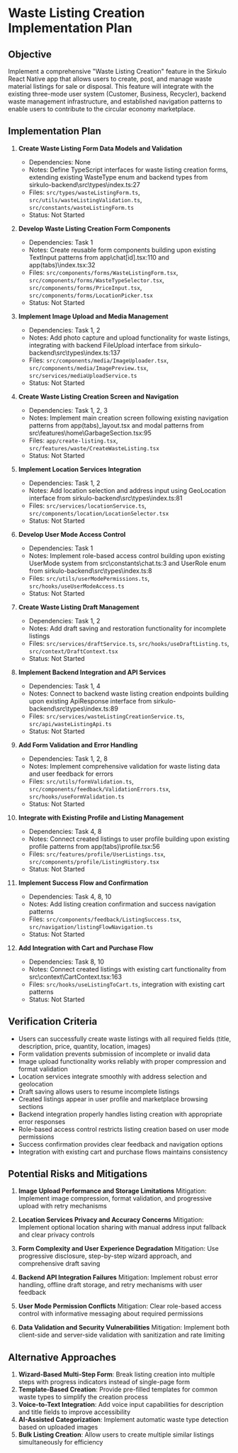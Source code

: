 # Waste Listing Creation Implementation Plan

## Objective

Implement a comprehensive "Waste Listing Creation" feature in the Sirkulo React
Native app that allows users to create, post, and manage waste material listings
for sale or disposal. This feature will integrate with the existing three-mode
user system (Customer, Business, Recycler), backend waste management
infrastructure, and established navigation patterns to enable users to
contribute to the circular economy marketplace.

## Implementation Plan

1. **Create Waste Listing Form Data Models and Validation**
   - Dependencies: None
   - Notes: Define TypeScript interfaces for waste listing creation forms,
     extending existing WasteType enum and backend types from
     sirkulo-backend\src\types\index.ts:27
   - Files: `src/types/wasteListingForm.ts`,
     `src/utils/wasteListingValidation.ts`, `src/constants/wasteListingForm.ts`
   - Status: Not Started

2. **Develop Waste Listing Creation Form Components**
   - Dependencies: Task 1
   - Notes: Create reusable form components building upon existing TextInput
     patterns from app\chat\[id].tsx:110 and app\(tabs)\index.tsx:32
   - Files: `src/components/forms/WasteListingForm.tsx`,
     `src/components/forms/WasteTypeSelector.tsx`,
     `src/components/forms/PriceInput.tsx`,
     `src/components/forms/LocationPicker.tsx`
   - Status: Not Started

3. **Implement Image Upload and Media Management**
   - Dependencies: Task 1, 2
   - Notes: Add photo capture and upload functionality for waste listings,
     integrating with backend FileUpload interface from
     sirkulo-backend\src\types\index.ts:137
   - Files: `src/components/media/ImageUploader.tsx`,
     `src/components/media/ImagePreview.tsx`,
     `src/services/mediaUploadService.ts`
   - Status: Not Started

4. **Create Waste Listing Creation Screen and Navigation**
   - Dependencies: Task 1, 2, 3
   - Notes: Implement main creation screen following existing navigation
     patterns from app\(tabs)\_layout.tsx and modal patterns from
     src\features\home\GarbageSection.tsx:95
   - Files: `app/create-listing.tsx`,
     `src/features/waste/CreateWasteListing.tsx`
   - Status: Not Started

5. **Implement Location Services Integration**
   - Dependencies: Task 1, 2
   - Notes: Add location selection and address input using GeoLocation interface
     from sirkulo-backend\src\types\index.ts:81
   - Files: `src/services/locationService.ts`,
     `src/components/location/LocationSelector.tsx`
   - Status: Not Started

6. **Develop User Mode Access Control**
   - Dependencies: Task 1
   - Notes: Implement role-based access control building upon existing UserMode
     system from src\constants\chat.ts:3 and UserRole enum from
     sirkulo-backend\src\types\index.ts:8
   - Files: `src/utils/userModePermissions.ts`, `src/hooks/useUserModeAccess.ts`
   - Status: Not Started

7. **Create Waste Listing Draft Management**
   - Dependencies: Task 1, 2
   - Notes: Add draft saving and restoration functionality for incomplete
     listings
   - Files: `src/services/draftService.ts`, `src/hooks/useDraftListing.ts`,
     `src/context/DraftContext.tsx`
   - Status: Not Started

8. **Implement Backend Integration and API Services**
   - Dependencies: Task 1, 4
   - Notes: Connect to backend waste listing creation endpoints building upon
     existing ApiResponse interface from sirkulo-backend\src\types\index.ts:89
   - Files: `src/services/wasteListingCreationService.ts`,
     `src/api/wasteListingApi.ts`
   - Status: Not Started

9. **Add Form Validation and Error Handling**
   - Dependencies: Task 1, 2, 8
   - Notes: Implement comprehensive validation for waste listing data and user
     feedback for errors
   - Files: `src/utils/formValidation.ts`,
     `src/components/feedback/ValidationErrors.tsx`,
     `src/hooks/useFormValidation.ts`
   - Status: Not Started

10. **Integrate with Existing Profile and Listing Management**
    - Dependencies: Task 4, 8
    - Notes: Connect created listings to user profile building upon existing
      profile patterns from app\(tabs)\profile.tsx:56
    - Files: `src/features/profile/UserListings.tsx`,
      `src/components/profile/ListingHistory.tsx`
    - Status: Not Started

11. **Implement Success Flow and Confirmation**
    - Dependencies: Task 4, 8, 10
    - Notes: Add listing creation confirmation and success navigation patterns
    - Files: `src/components/feedback/ListingSuccess.tsx`,
      `src/navigation/listingFlowNavigation.ts`
    - Status: Not Started

12. **Add Integration with Cart and Purchase Flow**
    - Dependencies: Task 8, 10
    - Notes: Connect created listings with existing cart functionality from
      src\context\CartContext.tsx:163
    - Files: `src/hooks/useListingToCart.ts`, integration with existing cart
      patterns
    - Status: Not Started

## Verification Criteria

- Users can successfully create waste listings with all required fields (title,
  description, price, quantity, location, images)
- Form validation prevents submission of incomplete or invalid data
- Image upload functionality works reliably with proper compression and format
  validation
- Location services integrate smoothly with address selection and geolocation
- Draft saving allows users to resume incomplete listings
- Created listings appear in user profile and marketplace browsing sections
- Backend integration properly handles listing creation with appropriate error
  responses
- Role-based access control restricts listing creation based on user mode
  permissions
- Success confirmation provides clear feedback and navigation options
- Integration with existing cart and purchase flows maintains consistency

## Potential Risks and Mitigations

1. **Image Upload Performance and Storage Limitations** Mitigation: Implement
   image compression, format validation, and progressive upload with retry
   mechanisms

2. **Location Services Privacy and Accuracy Concerns** Mitigation: Implement
   optional location sharing with manual address input fallback and clear
   privacy controls

3. **Form Complexity and User Experience Degradation** Mitigation: Use
   progressive disclosure, step-by-step wizard approach, and comprehensive draft
   saving

4. **Backend API Integration Failures** Mitigation: Implement robust error
   handling, offline draft storage, and retry mechanisms with user feedback

5. **User Mode Permission Conflicts** Mitigation: Clear role-based access
   control with informative messaging about required permissions

6. **Data Validation and Security Vulnerabilities** Mitigation: Implement both
   client-side and server-side validation with sanitization and rate limiting

## Alternative Approaches

1. **Wizard-Based Multi-Step Form**: Break listing creation into multiple steps
   with progress indicators instead of single-page form
2. **Template-Based Creation**: Provide pre-filled templates for common waste
   types to simplify the creation process
3. **Voice-to-Text Integration**: Add voice input capabilities for description
   and title fields to improve accessibility
4. **AI-Assisted Categorization**: Implement automatic waste type detection
   based on uploaded images
5. **Bulk Listing Creation**: Allow users to create multiple similar listings
   simultaneously for efficiency
